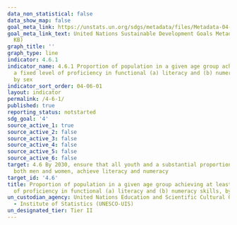 ```yaml
---
data_non_statistical: false
data_show_map: false
goal_meta_link: https://unstats.un.org/sdgs/metadata/files/Metadata-04-06-01.pdf
goal_meta_link_text: United Nations Sustainable Development Goals Metadata (PDF 57.8
  KB)
graph_title: ''
graph_type: line
indicator: 4.6.1
indicator_name: 4.6.1 Proportion of population in a given age group achieving at least
  a fixed level of proficiency in functional (a) literacy and (b) numeracy skills,
  by sex
indicator_sort_order: 04-06-01
layout: indicator
permalink: /4-6-1/
published: true
reporting_status: notstarted
sdg_goal: '4'
source_active_1: true
source_active_2: false
source_active_3: false
source_active_4: false
source_active_5: false
source_active_6: false
target: 4.6 By 2030, ensure that all youth and a substantial proportion of adults,
  both men and women, achieve literacy and numeracy
target_id: '4.6'
title: Proportion of population in a given age group achieving at least a fixed level
  of proficiency in functional (a) literacy and (b) numeracy skills, by sex
un_custodian_agency: United Nations Education and Scientific Cultural Organisation
  - Institute of Statistics (UNESCO-UIS)
un_designated_tier: Tier II
---
```

